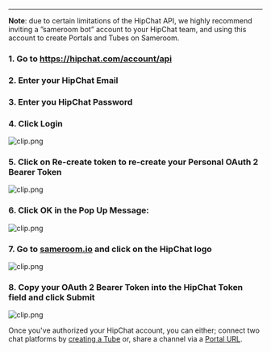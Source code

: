 ---

**Note**: due to certain limitations of the HipChat API, we highly recommend inviting a ”sameroom bot” account to your HipChat team, and using this account to create Portals and Tubes on Sameroom.

### 1. Go to <a href="https://hipchat.com/account/api" target="_blank">https://hipchat.com/account/api</a>

### 2. Enter your HipChat Email

### 3. Enter you HipChat Password

### 4. Click Login

![clip.png](https://in.kato.im/c67305a9e9f0dd785bb85969f96c38ffcda3030732a84e06ecc3622b1bb99fa6/clip.png)

### 5. Click on **Re-create token** to re-create your Personal OAuth 2 Bearer Token

![clip.png](https://in.kato.im/40a8ec34f258534d4399ffd3246acc88b425f4178fea80cf41bce984d328501/clip.png)

### 6. Click OK in the Pop Up Message:

![clip.png](https://in.kato.im/1c05f60980be86d44d5917beb5a9e8fd59e5ed297060d93ea1fb80365ac470b2/clip.png)

### 7. Go to <a href="https://sameroom.io" target="_blank">sameroom.io</a> and click on the HipChat logo

![clip.png](https://in.kato.im/4c8bbe1a1338bc5da71ffd614e9be70a5694f208c138479c6de1a784f1d61d89/Sameroom%20HipChat.png)

### 8. Copy your OAuth 2 Bearer Token into the HipChat Token field and click **Submit**

![clip.png](https://in.kato.im/9aff4d5411684f9fe1e243d76cb7808d323cfb96bb88696d32608b33bf68d57/clip.png)

Once you've authorized your HipChat account, you can either; connect two chat platforms by [creating a Tube](/getting-started/en/tube/hipchat) or, share a channel via a [Portal URL](/getting-started/en/portal/hipchat).
